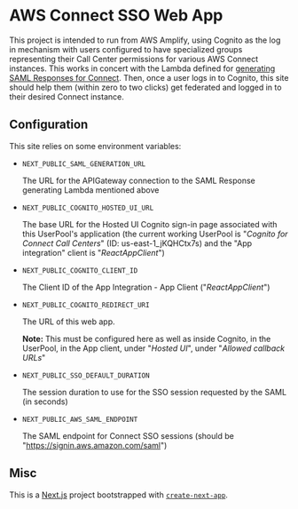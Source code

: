 # AWS Connect SSO Web App

This project is intended to run from AWS Amplify, using Cognito as the log in
mechanism with users configured to have specialized groups representing their
Call Center permissions for various AWS Connect instances. This works in concert
with the Lambda defined for
[generating SAML Responses for Connect](https://github.com/newjersey/custom-aws-idp).
Then, once a user logs in to Cognito, this site should help them (within zero to
two clicks) get federated and logged in to their desired Connect instance.

## Configuration

This site relies on some environment variables:
* `NEXT_PUBLIC_SAML_GENERATION_URL`

  The URL for the APIGateway connection to the SAML Response generating Lambda
  mentioned above

* `NEXT_PUBLIC_COGNITO_HOSTED_UI_URL`

  The base URL for the Hosted UI Cognito sign-in page associated with this
  UserPool's application (the current working UserPool is "_Cognito for Connect
  Call Centers_" (ID: us-east-1_jKQHCtx7s) and the "App integration" client is
  "_ReactAppClient_")

* `NEXT_PUBLIC_COGNITO_CLIENT_ID`

  The Client ID of the App Integration - App Client ("_ReactAppClient_")

* `NEXT_PUBLIC_COGNITO_REDIRECT_URI`

  The URL of this web app.

  **Note:** This must be configured here as well as inside Cognito, in the
  UserPool, in the App client, under "_Hosted UI_", under "_Allowed callback
  URLs_"

* `NEXT_PUBLIC_SSO_DEFAULT_DURATION`

  The session duration to use for the SSO session requested by the SAML (in
  seconds)

* `NEXT_PUBLIC_AWS_SAML_ENDPOINT`

  The SAML endpoint for Connect SSO sessions (should be
  "https://signin.aws.amazon.com/saml")

## Misc

This is a [Next.js](https://nextjs.org/) project bootstrapped with
[`create-next-app`](https://github.com/vercel/next.js/tree/canary/packages/create-next-app).
